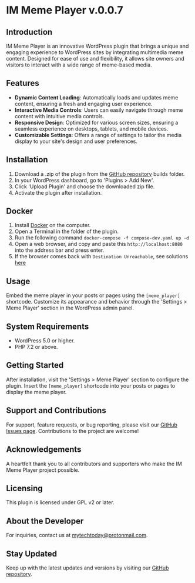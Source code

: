 # IM Meme Player v.0.0.7

## Introduction
IM Meme Player is an innovative WordPress plugin that brings a unique and engaging experience to WordPress sites by integrating multimedia meme content. Designed for ease of use and flexibility, it allows site owners and visitors to interact with a wide range of meme-based media.

## Features
- **Dynamic Content Loading**: Automatically loads and updates meme content, ensuring a fresh and engaging user experience.
- **Interactive Media Controls**: Users can easily navigate through meme content with intuitive media controls.
- **Responsive Design**: Optimized for various screen sizes, ensuring a seamless experience on desktops, tablets, and mobile devices.
- **Customizable Settings**: Offers a range of settings to tailor the media display to your site's design and user preferences.

## Installation
1. Download a .zip of the plugin from the [GitHub repository](https://github.com/mytech-today-now/IM-meme-player/builds) builds folder.
2. In your WordPress dashboard, go to 'Plugins > Add New'.
3. Click 'Upload Plugin' and choose the downloaded zip file.
4. Activate the plugin after installation.

## Docker
1. Install [Docker](https://www.docker.com/products/personal/) on the computer.
2. Open a Terminal in the folder of the plugin.
3. Run the following command `docker-compose -f compose-dev.yaml up -d`
4. Open a web browser, and copy and paste this `http://localhost:8080` into the address bar and press enter.
5. If the browser comes back with `Destination Unreachable`, see solutions [here](https://locall.host/)

## Usage
Embed the meme player in your posts or pages using the `[meme_player]` shortcode. Customize its appearance and behavior through the 'Settings > Meme Player' section in the WordPress admin panel.

## System Requirements
- WordPress 5.0 or higher.
- PHP 7.2 or above.

## Getting Started
After installation, visit the 'Settings > Meme Player' section to configure the plugin. Insert the `[meme_player]` shortcode into your posts or pages to display the meme player.

## Support and Contributions
For support, feature requests, or bug reporting, please visit our [GitHub Issues page](https://github.com/mytech-today-now/IM-meme-player/issues). Contributions to the project are welcome!

## Acknowledgements
A heartfelt thank you to all contributors and supporters who make the IM Meme Player project possible.

## Licensing
This plugin is licensed under GPL v2 or later.

## About the Developer
For inquiries, contact us at mytechtoday@protonmail.com.

## Stay Updated
Keep up with the latest updates and versions by visiting our [GitHub repository](https://github.com/mytech-today-now/IM-meme-player).
